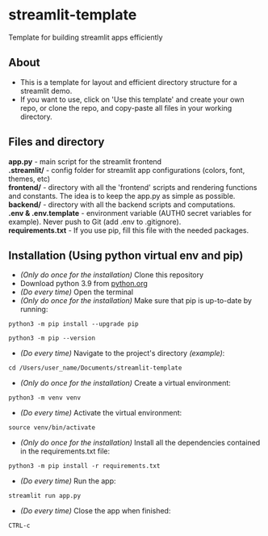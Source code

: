 # streamlit-template
Template for building streamlit apps efficiently

## About

- This is a template for layout and efficient directory structure for a streamlit demo.
- If you want to use, click on 'Use this template' and create your own repo, or clone the repo, and copy-paste all files in your working directory.

## Files and directory
**app.py** - main script for the streamlit frontend  
**.streamlit/** - config folder for streamlit app configurations (colors, font, themes, etc)  
**frontend/** - directory with all the 'frontend' scripts and rendering functions and constants. The idea is to keep the app.py as simple as possible.    
**backend/** - directory with all the backend scripts and computations.  
**.env & .env.template** - environment variable (AUTH0 secret variables for example). Never push to Git (add .env to .gitignore).      
**requirements.txt** - If you use pip, fill this file with the needed packages.  


## Installation (Using python virtual env and pip)
- *(Only do once for the installation)* Clone this repository
-  Download python 3.9 from [python.org](https://www.python.org/downloads/)
- *(Do every time)* Open the terminal
- *(Only do once for the installation)* Make sure that pip is up-to-date by running:
```console
python3 -m pip install --upgrade pip

python3 -m pip --version
```
- *(Do every time)* Navigate to the project's directory *(example)*:
```console
cd /Users/user_name/Documents/streamlit-template
```
- *(Only do once for the installation)* Create a virtual environment:
```console
python3 -m venv venv
```
- *(Do every time)* Activate the virtual environment:
```console
source venv/bin/activate
```
- *(Only do once for the installation)* Install all the dependencies contained in the requirements.txt file:
```console
python3 -m pip install -r requirements.txt
```
- *(Do every time)* Run the app:
```console
streamlit run app.py
```

- *(Do every time)* Close the app when finished:
```console
CTRL-c
```
